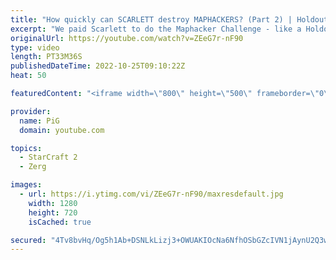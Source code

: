```yaml
---
title: "How quickly can SCARLETT destroy MAPHACKERS? (Part 2) | Holdout Challenge - StarCraft 2"
excerpt: "We paid Scarlett to do the Maphacker Challenge - like a Holdout Challenge, but noobs now have MAPHACKS!  Holdout Challenge Playlist: https://www.youtube.com/playlist?list=PLFUDU8AOevUeFDpQtPEfczemYCea_nT3j -- 🐷 Second Channel for Learning Resources: https://www.youtube.com/c/PiGRandom 🐷 Third Channel"
originalUrl: https://youtube.com/watch?v=ZEeG7r-nF90
type: video
length: PT33M36S
publishedDateTime: 2022-10-25T09:10:22Z
heat: 50

featuredContent: "<iframe width=\"800\" height=\"500\" frameborder=\"0\" src=\"https://www.youtube.com/embed/ZEeG7r-nF90\" allow=\"accelerometer; autoplay; encrypted-media; gyroscope; picture-in-picture\" allowfullscreen></iframe>"

provider:
  name: PiG
  domain: youtube.com

topics:
  - StarCraft 2
  - Zerg

images:
  - url: https://i.ytimg.com/vi/ZEeG7r-nF90/maxresdefault.jpg
    width: 1280
    height: 720
    isCached: true

secured: "4Tv8bvHq/Og5h1Ab+DSNLkLizj3+OWUAKIOcNa6NfhOSbGZcIVN1jAynU2Q3wNLDLIIiuo/npj2jHhlhMLJOYLnsCupnLSpi3T9q9b0s72H+LxK3aSWVpI5T1V1oryMPJHUXcLsd02mPIFc0EePtJdYOeJJP49EXtezCSjqC0R5pdVvvBppWvZgyKj9QomvQm50UQ5CY/CRn0OzyD6WU/R3HZkc9oTRgvBSOq4ughV4nsHANyebzA8GMdLW9OD0xiwYmMroVBF/ARtlfBUr+Z8R5y4LAfNt8W20FdoelUJD2VV4fWDZul8n65kV19NPti3h6eLqPschGLc+e5tp0rKfM8ySVyjVX9ZBXfuDeUwY5i5Pmq1VCOrhk0ee3twl+2a6VVtNQfwMbiBl/C4T42iqgDNXywJIMGXnuY/Dd+GY=;Ky/IcHEoTy+ubAMvA1nIXw=="
---
```


